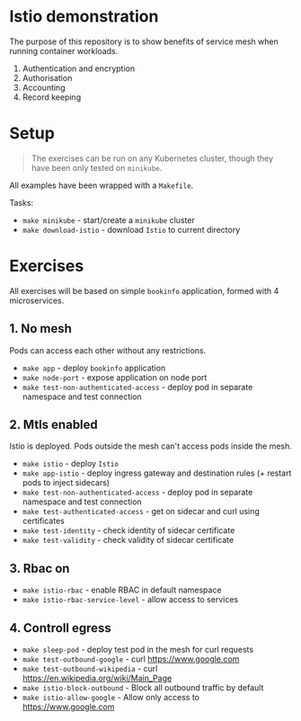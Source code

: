 # Istio demonstration

The purpose of this repository is to show benefits of service mesh when running container workloads.

1. Authentication and encryption
2. Authorisation
3. Accounting
4. Record keeping

# Setup
> The exercises can be run on any Kubernetes cluster, though they have been only tested on `minikube`.

All examples have been wrapped with a `Makefile`.

Tasks:
* `make minikube` - start/create a `minikube` cluster
* `make download-istio` - download `Istio` to current directory

# Exercises

All exercises will be based on simple `bookinfo` application, formed with 4 microservices.

## 1. No mesh
Pods can access each other without any restrictions. 

* `make app` - deploy `bookinfo` application
* `make node-port` - expose application on node port
* `make test-non-authenticated-access` - deploy pod in separate namespace and test connection

## 2. Mtls enabled
Istio is deployed. Pods outside the mesh can't access pods inside the mesh.

* `make istio` - deploy `Istio`
* `make app-istio` - deploy ingress gateway and destination rules (+ restart pods to inject sidecars)
* `make test-non-authenticated-access` - deploy pod in separate namespace and test connection 
* `make test-authenticated-access` - get on sidecar and curl using certificates
* `make test-identity` - check identity of sidecar certificate
* `make test-validity` - check validity of sidecar certificate

## 3. Rbac on

* `make istio-rbac` - enable RBAC in default namespace
* `make istio-rbac-service-level` - allow access to services

## 4. Controll egress

* `make sleep-pod` - deploy test pod in the mesh for curl requests 
* `make test-outbound-google` -  curl https://www.google.com
* `make test-outbound-wikipedia` - curl https://en.wikipedia.org/wiki/Main_Page 
* `make istio-block-outbound` - Block all outbound traffic by default
* `make istio-allow-google` - Allow only access to https://www.google.com